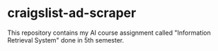 # craigslist-ad-scraper
This repository contains my AI course assignment called "Information Retrieval System" done in 5th semester.
